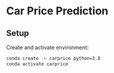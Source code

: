 # Car Price Prediction
## Setup
Create and activate environment:
```bash
conda create -n carprice python=3.8
conda activate carprice

